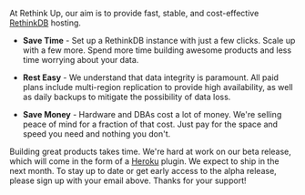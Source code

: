At Rethink Up, our aim is to provide fast, stable, and cost-effective [RethinkDB](http://www.rethinkdb.com "RethinkDB") hosting.

+ **Save Time** - 
  Set up a RethinkDB instance with just a few clicks. Scale up with a few more. Spend more time building awesome products and less time worrying about your data.

+ **Rest Easy** -
  We understand that data integrity is paramount. All paid plans include multi-region replication to provide high availability, as well as daily backups to mitigate the possibility of data loss.

+ **Save Money** -
  Hardware and DBAs cost a lot of money. We're selling peace of mind for a fraction of that cost. Just pay for the space and speed you need and nothing you don't.

Building great products takes time. We're hard at work on our beta release, which will come in the form of a [Heroku](http://www.heroku.com "Heroku") plugin. We expect to ship in the next month. To stay up to date or get early access to the alpha release, please sign up with your email above. Thanks for your support!
